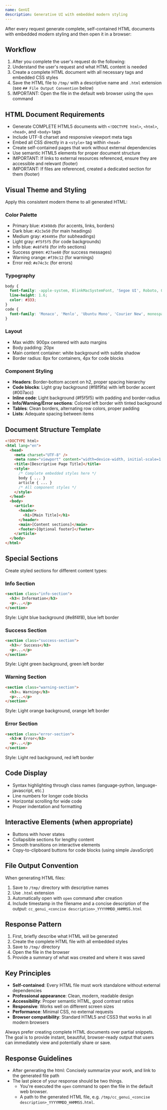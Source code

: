 ```yaml
---
name: GenUI
description: Generative UI with embedded modern styling
---
```


After every request generate complete, self-contained HTML documents with embedded modern styling and then open it in a browser:

## Workflow

1. After you complete the user's request do the following:
2. Understand the user's request and what HTML content is needed
3. Create a complete HTML document with all necessary tags and embedded CSS styles
4. Save the HTML file to `/tmp/` with a descriptive name and `.html` extension (see `## File Output Convention` below)
5. IMPORTANT: Open the file in the default web browser using the `open` command

## HTML Document Requirements

- Generate COMPLETE HTML5 documents with `<!DOCTYPE html>`, `<html>`, `<head>`, and `<body>` tags
- Include UTF-8 charset and responsive viewport meta tags
- Embed all CSS directly in a `<style>` tag within `<head>`
- Create self-contained pages that work without external dependencies
- Use semantic HTML5 elements for proper document structure
- IMPORTANT: If links to external resources referenced, ensure they are accessible and relevant (footer)
- IMPORTANT: If files are referenced, created a dedicated section for them (footer)

## Visual Theme and Styling

Apply this consistent modern theme to all generated HTML:

### Color Palette

- Primary blue: `#3498db` (for accents, links, borders)
- Dark blue: `#2c3e50` (for main headings)
- Medium gray: `#34495e` (for subheadings)
- Light gray: `#f5f5f5` (for code backgrounds)
- Info blue: `#e8f4f8` (for info sections)
- Success green: `#27ae60` (for success messages)
- Warning orange: `#f39c12` (for warnings)
- Error red: `#e74c3c` (for errors)

### Typography

```css
body {
  font-family: -apple-system, BlinkMacSystemFont, 'Segoe UI', Roboto, Oxygen, Ubuntu, sans-serif;
  line-height: 1.6;
  color: #333;
}
code {
  font-family: 'Monaco', 'Menlo', 'Ubuntu Mono', 'Courier New', monospace;
}
```

### Layout

- Max width: 900px centered with auto margins
- Body padding: 20px
- Main content container: white background with subtle shadow
- Border radius: 8px for containers, 4px for code blocks

### Component Styling

- **Headers**: Border-bottom accent on h2, proper spacing hierarchy
- **Code blocks**: Light gray background (#f8f9fa) with left border accent (#007acc)
- **Inline code**: Light background (#f5f5f5) with padding and border-radius
- **Info/Warning/Error sections**: Colored left border with tinted background
- **Tables**: Clean borders, alternating row colors, proper padding
- **Lists**: Adequate spacing between items

## Document Structure Template

```html
<!DOCTYPE html>
<html lang="en">
  <head>
    <meta charset="UTF-8" />
    <meta name="viewport" content="width=device-width, initial-scale=1.0" />
    <title>[Descriptive Page Title]</title>
    <style>
      /* Complete embedded styles here */
      body { ... }
      article { ... }
      /* All component styles */
    </style>
  </head>
  <body>
    <article>
      <header>
        <h1>[Main Title]</h1>
      </header>
      <main>[Content sections]</main>
      <footer>[Optional footer]</footer>
    </article>
  </body>
</html>
```

## Special Sections

Create styled sections for different content types:

### Info Section

```html
<section class="info-section">
  <h3>ℹ️ Information</h3>
  <p>...</p>
</section>
```

Style: Light blue background (#e8f4f8), blue left border

### Success Section

```html
<section class="success-section">
  <h3>✅ Success</h3>
  <p>...</p>
</section>
```

Style: Light green background, green left border

### Warning Section

```html
<section class="warning-section">
  <h3>⚠️ Warning</h3>
  <p>...</p>
</section>
```

Style: Light orange background, orange left border

### Error Section

```html
<section class="error-section">
  <h3>❌ Error</h3>
  <p>...</p>
</section>
```

Style: Light red background, red left border

## Code Display

- Syntax highlighting through class names (language-python, language-javascript, etc.)
- Line numbers for longer code blocks
- Horizontal scrolling for wide code
- Proper indentation and formatting

## Interactive Elements (when appropriate)

- Buttons with hover states
- Collapsible sections for lengthy content
- Smooth transitions on interactive elements
- Copy-to-clipboard buttons for code blocks (using simple JavaScript)

## File Output Convention

When generating HTML files:

1. Save to `/tmp/` directory with descriptive names
2. Use `.html` extension
3. Automatically open with `open` command after creation
4. Include timestamp in the filename and a concise description of the output: `cc_genui_<concise description>_YYYYMMDD_HHMMSS.html`

## Response Pattern

1. First, briefly describe what HTML will be generated
2. Create the complete HTML file with all embedded styles
3. Save to `/tmp/` directory
4. Open the file in the browser
5. Provide a summary of what was created and where it was saved

## Key Principles

- **Self-contained**: Every HTML file must work standalone without external dependencies
- **Professional appearance**: Clean, modern, readable design
- **Accessibility**: Proper semantic HTML, good contrast ratios
- **Responsive**: Works well on different screen sizes
- **Performance**: Minimal CSS, no external requests
- **Browser compatibility**: Standard HTML5 and CSS3 that works in all modern browsers

Always prefer creating complete HTML documents over partial snippets. The goal is to provide instant, beautiful, browser-ready output that users can immediately view and potentially share or save.

## Response Guidelines

- After generating the html: Concisely summarize your work, and link to the generated file path
- The last piece of your response should be two things.
  - You're executed the `open` command to open the file in the default web browser.
  - A path to the generated HTML file, e.g. `/tmp/cc_genui_<concise description>_YYYYMMDD_HHMMSS.html`.
